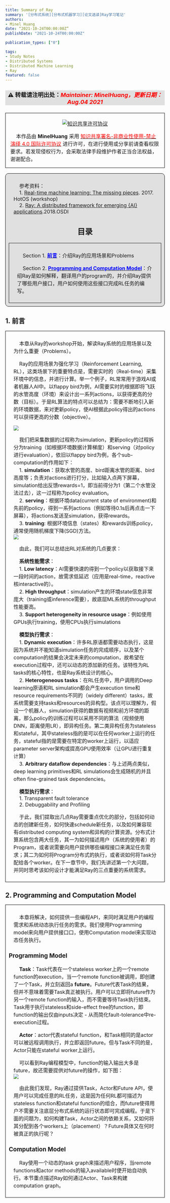 ```yaml
---
title: Summary of Ray
summary: '[分布式系统][分布式机器学习][论文选读]Ray学习笔记'
authors:
- Minel Huang
date: “2021-10-24T00:00:00Z”
publishDate: "2021-10-24T00:00:00Z"

publication_types: ["0"]

tags: 
- Study Notes
- Distributed Systems
- Distributed Machine Learning
- Ray
featured: false
---
```

<head>
<style>
    img{margin-left: 20px; margin-right: 20px;}
    #table th{text-align:center;}
    #table td{text-align:center;}
    p{margin-left: 15px; margin-right: 15px;}
    .div_catalogue{padding: 10px 10px; font-size: 16px; background-color: #E0E0E0; word-spacing:0px;  border:1px solid black; border-radius: 10px;}
    .div_licence{font-size: 16px; word-spacing:0px; border:1px solid black;}
    .div_learning_post{font-size: 16px; word-spacing:0px;}
    .div_indicate_source{font-size: 18px; word-spacing:0px; background-color: #E0E0E0;}
    .div_learning_post_boder{padding: 10px 10px; font-size: 16px; word-spacing:0px;  border:1px solid black;}
</style>
<!--支持网页公式显示-->    
<script type="text/javascript" src="https://cdn.mathjax.org/mathjax/latest/MathJax.js?config=AM_HTMLorMML-full"></script>
</head>

<body>

<div align="center" class="div_indicate_source">
  <h4>⚠ 转载请注明出处：<font color="red"><i>Maintainer: MinelHuang，更新日期：Aug.04 2021</i></font></h4>
  <div align="left">
  <font size="2px">
  </font>
  </div>
</div>

<div class="div_licence">
  <br>
  <div align="center">
      <a rel="license" href="http://creativecommons.org/licenses/by-nc-nd/4.0/"><img alt="知识共享许可协议" style="border-width:0; margin-left: 20px; margin-right: 20px;" src="https://i.creativecommons.org/l/by-nc-nd/4.0/88x31.png" /></a>
  </div>
  <p>
  &nbsp;&nbsp;&nbsp;&nbsp;本<span xmlns:dct="http://purl.org/dc/terms/" href="http://purl.org/dc/dcmitype/Text" rel="dct:type">作品</span>由 <span xmlns:cc="http://creativecommons.org/ns#" property="cc:attributionName"><b>MinelHuang</b></span> 采用 <a rel="license" href="http://creativecommons.org/licenses/by-nc-nd/4.0/"><font color="red">知识共享署名-非商业性使用-禁止演绎 4.0 国际许可协议</font></a> 进行许可，在进行使用或分享前请查看权限要求。若发现侵权行为，会采取法律手段维护作者正当合法权益，谢谢配合。
  </p>
</div>

<br>

<div class="div_catalogue">
  <p>
  &nbsp;&nbsp;&nbsp;&nbsp;参考资料：<br>
  &nbsp;&nbsp;&nbsp;&nbsp;1. <a href="https://dl.acm.org/doi/abs/10.1145/3102980.3102998">Real-time machine learning: The missing pieces</a>. 2017. HotOS (workshop)<br>
  &nbsp;&nbsp;&nbsp;&nbsp;2. <a href="https://www.usenix.org/conference/osdi18/presentation/moritz">Ray: A distributed framework for emerging {AI} applications</a>.2018.OSDI
  <div align="center">
    <h2> 目录 </h2>
    <p>
  </div>
  <div class="div_learning_post_boder">
    <p>
    &nbsp;&nbsp;&nbsp;&nbsp;Section 1. <a href="#section1"><font color="blue"><b>前言</b></font></a>：介绍Ray的应用场景和Problems
    <p>
    &nbsp;&nbsp;&nbsp;&nbsp;Section 2. <a href="#section2"><font color="blue"><b>Programming and Computation Model</b></font></a>：介绍Ray是如何解释，翻译用户的program的，并介绍Ray提供了哪些用户接口，用户如何使用这些接口完成RL任务的编写。
  </div>
</div>

<h2><a name="section1">1. 前言</a></h2>
<div class="div_learning_post_boder">
  <p>
  &nbsp;&nbsp;&nbsp;&nbsp;本章从Ray的workshop开始，解读Ray系统的应用场景以及为什么重要（Problems）。
  <p>
  &nbsp;&nbsp;&nbsp;&nbsp;Ray的应用场景为强化学习（Reinforcement Learning, RL），这类场景下的重要特点是，需要实时的（Real-time）采集环境中的信息，并进行计算。举一个例子，RL常常用于游戏AI或者机器人AI中。以flappy bird为例，AI需要实时的根据即将飞跃的水管高度（环境）来设计出一系列actions，以获得更高的分数（目标）。于是RL算法的特点可以总结为：需要不断地引入新的环境数据，来对更新policy，使AI根据此policy得出的actions可以获得更高的分数（objective）。<br>

  <img src="pic/1.1.jpg" style="margin: 0 auto;"><br>

  <p>
  &nbsp;&nbsp;&nbsp;&nbsp;我们把采集数据的过程称为simulation，更新policy的过程拆分为training（如根据环境数据计算梯度）和serving（对policy进行evaluation），依旧以flappy bird为例，各个sub-computation的作用如下：<br>
  &nbsp;&nbsp;&nbsp;&nbsp;1. <b>simulation</b>：获取水管的高度、bird距离水管的距离、bird高度等；负责对actions进行打分，比如输入点两下屏幕，simulation给出反馈rewards=1，即当前得分为1（第二个水管没法过去），这一过程称为policy evaluation。<br>
  &nbsp;&nbsp;&nbsp;&nbsp;2. <b>serving</b>：根据环境data(current state of environment)和先前的policy，得到一系列actions（例如等待0.1s后再点击一下屏幕），将actions发送至simulation，获得rewards。<br>
  &nbsp;&nbsp;&nbsp;&nbsp;3. <b>training</b>: 根据环境信息（states）和rewards训练policy，通常使用随机梯度下降(SGD)方法。 <br>
  <img src="pic/1.2.jpg" style="margin: 0 auto;"><br>

  <p>
  &nbsp;&nbsp;&nbsp;&nbsp;由此，我们可以总结出RL对系统的几点要求：<br>

  <p>
  &nbsp;&nbsp;&nbsp;&nbsp;<b>系统性能需求</b>：<br>
  &nbsp;&nbsp;&nbsp;&nbsp;1. <b>Low latency</b>：AI需要快速的得到一个policy以获取接下来一段时间的action，故需求低延迟（应用是real-time，reactive核interactive的）。<br>
  &nbsp;&nbsp;&nbsp;&nbsp;2. <b>High throughput</b>：simulation产生的环境state信息非常庞大（training或inference需要），故底层ML系统的throughput性能要高。<br>
  &nbsp;&nbsp;&nbsp;&nbsp;3. <b>Support heterogeneity in resource usage</b>：例如使用GPUs执行training，使用CPUs执行simulations<br>
  <p>
  &nbsp;&nbsp;&nbsp;&nbsp;<b>模型执行需求</b>：<br>
  &nbsp;&nbsp;&nbsp;&nbsp;1. <b>Dynamic execution</b>：许多RL原语都需要动态执行，这是因为系统并不能知道simulation任务的完成顺序，以及某个computation的结果会决定未来的computation，故希望在execution过程中，还可以动态的添加新的任务。该特性为RL tasks的核心特性，也是Ray系统设计的核心。<br>
  &nbsp;&nbsp;&nbsp;&nbsp;2. <b>Heterogeneous tasks</b>：在RL任务中，用户调用的Deep learning原语和RL simulation都会产生execution time和resource requirements不同的（widely different）tasks，故系统需要支持tasks和resources的异构型。该点可以理解为，假设一个机器人，simulation获得的数据有视频和前方环境的距离，那么policy的训练过程可以采用不同的算法（视频使用DNN，距离使用LR），即异构任务。第二类异构任务为stateless和stateful，其中stateless指的是可以在任何worker上运行的任务，stateful指的是需要在特定的worker上运行，以适应parameter server架构或提高GPU使用效率（让GPU进行重复计算）<br>
  &nbsp;&nbsp;&nbsp;&nbsp;3. <b>Arbitrary dataflow dependencies</b>：与上述两点类似，deep learning primitives和RL simulations会生成随机的并且often fine-grained task dependencies。<br>
  <p>
  &nbsp;&nbsp;&nbsp;&nbsp;<b>模型执行需求</b>：<br>
  &nbsp;&nbsp;&nbsp;&nbsp;1. Transparent fault tolerance<br>
  &nbsp;&nbsp;&nbsp;&nbsp;2. Debuggability and Profiling<br>

  <p>
  &nbsp;&nbsp;&nbsp;&nbsp;于此，我们提取出几点Ray需要重点优化的部分，包括如何动态的创建新任务，如何快速schedule新任务，以及如何兼容现有distributed computing system和异构的计算资源。分布式计算系统包含两大任务，其一为如何描述用户（系统的使用者）的Program，或者说需要向用户提供哪些编程接口来满足任务需求；其二为如何将Program分布式的执行，或者说如何将Task分配给各个worker。在下一章节中，我们先讲述第一个大问题，并同时思考该如何设计才能满足Ray的三点重要的系统需求。
</div>

<h2><a name="section2">2. Programming and Computation Model</a></h2>
<div class="div_learning_post_boder">
  <p>
  &nbsp;&nbsp;&nbsp;&nbsp;本章将解决，如何提供一些编程API，来同时满足用户的编程需求和系统动态执行任务的需求。我们使用Programming model来向用户提供接口口，使用Computation model来实现动态任务执行。

  <h3>Programming Model</h3>
  <p>
  &nbsp;&nbsp;&nbsp;&nbsp;<b>Task</b>：Task代表在一个stateless worker上的一个remote function的execution，当一个remote function被调用，即创建了一个Task，并立刻返回a <b>future</b>。Future代表Task的结果，但并不意味着需要Task真正被执行。用户可以立即将future作为另一个remote function的输入，而不需要等待Task执行结束。Task用于执行stateless和side-effect free的function，即function的输出仅由inputs决定 - 从而简化fault-tolerance中re-execution过程。<br>

  <p>
  &nbsp;&nbsp;&nbsp;&nbsp;<b>Actor</b>：actor代表stateful function，和Task相同的是actor可以被远程调用执行，并立即返回future。但与Task不同的是，Actor只能在stateful worker上运行。<br>

  <p>
  &nbsp;&nbsp;&nbsp;&nbsp;可以看到Ray编程模型中，function的输入输出大多是future，故还需要提供对future的操作，如下图：<br>
  <img src="pic/2.1.jpg" style="margin: 0 auto;"><br>

  <p>
  &nbsp;&nbsp;&nbsp;&nbsp;由此我们发现，Ray通过提供Task，Actor和Future API，使用户可以完成任意的RL任务，这是因为任何RL都可描述为stateless function和stateful function的组合，而future使得用户不需要关注底层分布式系统的运行状态即可完成编程。于是下面的问题为，如何构建Task，Actor之间的依赖关系，又如何将其分配到各个workers上（placement）？Future具体又在何时被真正的执行呢？

  <h3>Computation Model</h3>
  <p>
  &nbsp;&nbsp;&nbsp;&nbsp;Ray使用一个动态的task graph来描述用户程序，当remote functions和actor methods的输入available时便开始自动执行。本节重点描述Ray如何通过Actor、Task来构建computation graph。<br>
  <p>
  
</div>